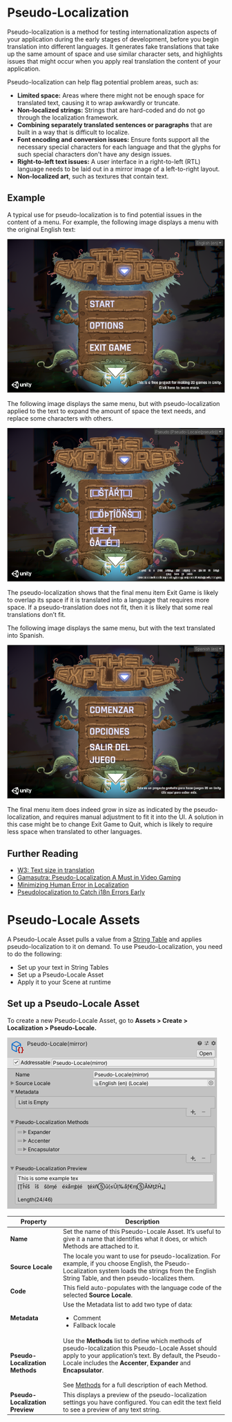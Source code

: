 # Pseudo-Localization

Pseudo-localization is a method for testing internationalization aspects of your application during the early stages of development, before you begin translation into different languages. It generates fake translations that take up the same amount of space and use similar character sets, and highlights issues that might occur when you apply real translation the content of your application.

Pseudo-localization can help flag potential problem areas, such as:

- **Limited space:** Areas where there might not be enough space for translated text, causing it to wrap awkwardly or truncate.
- **Non-localized strings:** Strings that are hard-coded and do not go through the localization framework.
- **Combining separately translated sentences or paragraphs** that are built in a way that is difficult to localize.
- **Font encoding and conversion issues:** Ensure fonts support all the necessary special characters for each language and that the glyphs for such special characters don't have any design issues.
- **Right-to-left text issues:** A user interface in a right-to-left (RTL) language needs to be laid out in a mirror image of a left-to-right layout.
- **Non-localized art**, such as textures that contain text.

## Example

A typical use for pseudo-localization is to find potential issues in the content of a menu. For example, the following image displays a menu with the original English text:

![English UI](images/PseudoLocalizationExample_English.png)

The following image displays the same menu, but with pseudo-localization applied to the text to expand the amount of space the text needs, and replace some characters with others.

![Pseudo-Localized UI](images/PseudoLocalizationExample_Pseudo.png)

The pseudo-localization shows that the final menu item Exit Game is likely to overlap its space if it is translated into a language that requires more space. If a pseudo-translation does not fit, then it is likely that some real translations don’t fit.

The following image displays the same menu, but with the text translated into Spanish.

![Spanish UI](images/PseudoLocalizationExample_Spanish.png)

The final menu item does indeed grow in size as indicated by the pseudo-localization, and requires manual adjustment to fit it into the UI.
A solution in this case might be to change Exit Game to Quit,  which is likely to require less space when translated to other languages.

## Further Reading

- [W3: Text size in translation](https://www.w3.org/International/articles/article-text-size)
- [Gamasutra: Pseudo-Localization A Must in Video Gaming](https://www.gamasutra.com/blogs/IGDALocalizationSIG/20180504/317560/PseudoLocalization__A_Must_in_Video_Gaming.php)
- [Minimizing Human Error in Localization](https://www.slideshare.net/AdolfoGomezUrda/minimizing-human-error-in-localization-58860416?next_slideshow=1)
- [Pseudolocalization to Catch i18n Errors Early](https://opensource.googleblog.com/2011/06/pseudolocalization-to-catch-i18n-errors.html)

# Pseudo-Locale Assets

A Pseudo-Locale Asset pulls a value from a [String Table](StringTables.md) and applies pseudo-localization to it on demand. To use Pseudo-Localization, you need to do the following:

- Set up your text in String Tables
- Set up a Pseudo-Locale Asset
- Apply it to your Scene at runtime

## Set up a Pseudo-Locale Asset

To create a new Pseudo-Locale Asset, go to **Assets > Create > Localization > Pseudo-Locale.**

![A default Pseudo-Locale Asset](images/PseudoLocalizationLocale_Inspector.png)

| **Property**                    | **Description** |
| ------------------------------- | --------------- |
| **Name**                        | Set the name of this Pseudo-Locale Asset. It’s useful to give it a name that identifies what it does, or which Methods are attached to it.
| **Source Locale**               | The locale you want to use for pseudo-localization. For example, if you choose English, the Pseudo-Localization system loads the strings from the English String Table, and then pseudo-localizes them.
| **Code**                        | This field auto-populates with the language code of the selected **Source Locale**.
| **Metadata**                    | Use the Metadata list to add two type of data: <ul><li>Comment</li><li>Fallback locale</li></ul>
| **Pseudo-Localization Methods** | Use the **Methods** list to define which methods of pseudo-localization this Pseudo-Locale Asset should apply to your application’s text. By default, the Pseudo-Locale includes the **Accenter**, **Expander** and **Encapsulator**. <br><br>See [Methods](Pseudo-Localization-Methods.md) for a full description of each Method.
| **Pseudo-Localization Preview** | This displays a preview of the pseudo-localization settings you have configured. You can edit the text field to see a preview of any text string.
